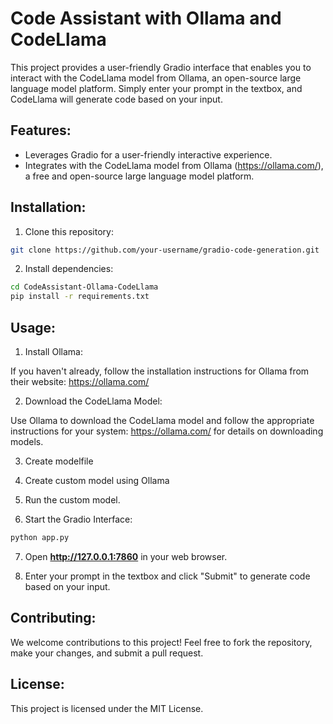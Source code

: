 # Code Assistant with Ollama and CodeLlama

This project provides a user-friendly Gradio interface that enables you to interact with the CodeLlama model from Ollama, an open-source large language model platform. Simply enter your prompt in the textbox, and CodeLlama will generate code based on your input.

## Features:

- Leverages Gradio for a user-friendly interactive experience.
- Integrates with the CodeLlama model from Ollama (https://ollama.com/), a free and open-source large language model platform.


## Installation:

1. Clone this repository:

```bash
git clone https://github.com/your-username/gradio-code-generation.git
```

2. Install dependencies:

```Bash
cd CodeAssistant-Ollama-CodeLlama
pip install -r requirements.txt
```

## Usage:

1. Install Ollama:

If you haven't already, follow the installation instructions for Ollama from their website: https://ollama.com/

2. Download the CodeLlama Model:

Use Ollama to download the CodeLlama model and follow the appropriate instructions for your system: https://ollama.com/ for details on downloading models.

3. Create modelfile

4. Create custom model using Ollama

5. Run the custom model.

6. Start the Gradio Interface:

```bash
python app.py
```

7. Open **http://127.0.0.1:7860** in your web browser.

8. Enter your prompt in the textbox and click "Submit" to generate code based on your input.


## Contributing:

We welcome contributions to this project! Feel free to fork the repository, make your changes, and submit a pull request.

## License:

This project is licensed under the MIT License.


